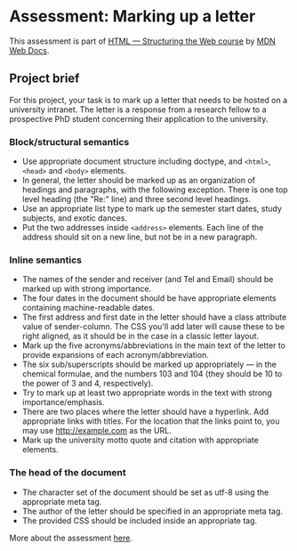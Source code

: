 # Assessment: Marking up a letter

This assessment is part of [HTML — Structuring the Web course](https://developer.mozilla.org/en-US/docs/Learn/HTML) by [MDN Web Docs](https://developer.mozilla.org/).

## Project brief

For this project, your task is to mark up a letter that needs to be hosted on a university intranet. The letter is a response from a research fellow to a prospective PhD student concerning their application to the university.

### Block/structural semantics

* Use appropriate document structure including doctype, and `<html>`, `<head>` and `<body>` elements.
* In general, the letter should be marked up as an organization of headings and  paragraphs, with the following exception. There is one top level heading (the "Re:" line) and three second level headings.
* Use an appropriate list type to mark up the semester start dates, study subjects, and exotic dances.
* Put the two addresses inside `<address>` elements. Each line of the address should sit on a new line, but not be in a new paragraph.

### Inline semantics

* The names of the sender and receiver (and Tel and Email) should be marked up with strong importance.
* The four dates in the document should be have appropriate elements containing machine-readable dates.
* The first address and first date in the letter should have a class attribute value of sender-column. The CSS you'll add later will cause these to be right aligned, as it should be in the case in a classic letter layout.
* Mark up the five acronyms/abbreviations in the main text of the letter to provide expansions of each acronym/abbreviation.
* The six sub/superscripts should be marked up appropriately — in the chemical formulae,  and the numbers 103 and 104 (they should be 10 to the power of 3 and 4, respectively).
* Try to mark up at least two appropriate words in the text with strong importance/emphasis.
* There are two places where the letter should have a hyperlink. Add appropriate links with titles. For the location that the links point to, you may use http://example.com as the URL.
* Mark up the university motto quote and citation with appropriate elements.

### The head of the document

* The character set of the document should be set as utf-8 using the appropriate meta tag.
* The author of the letter should be specified in an appropriate meta tag.
* The provided CSS should be included inside an appropriate tag.

More about the assessment [here](https://developer.mozilla.org/en-US/docs/Learn/HTML/Introduction_to_HTML/Marking_up_a_letter).

